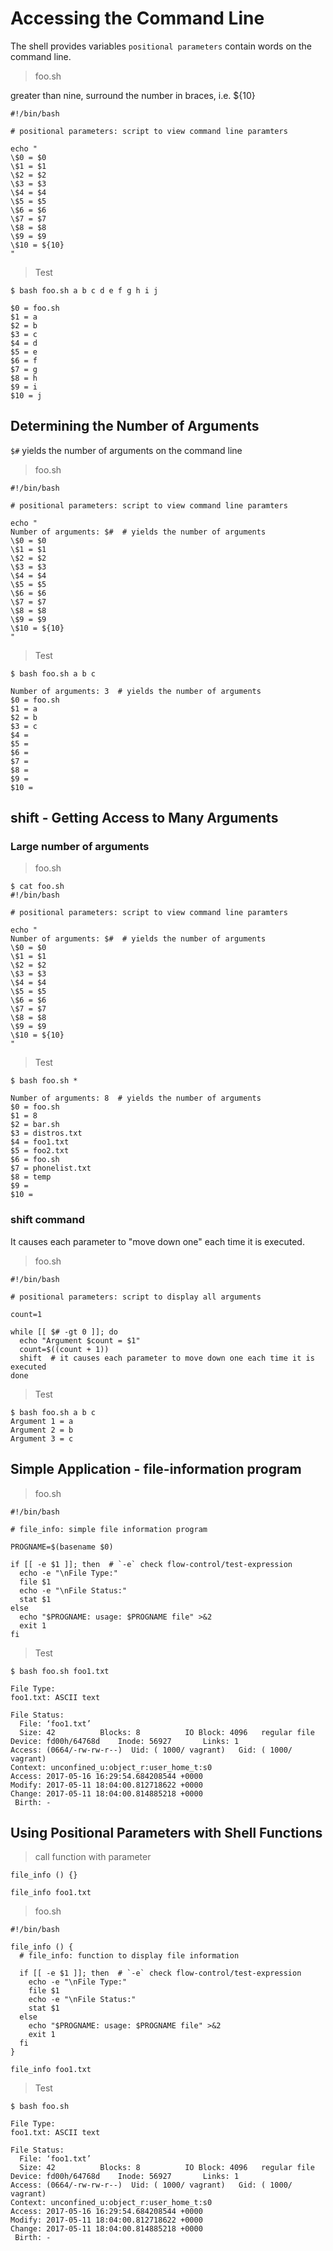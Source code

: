 # Accessing the Command Line

The shell provides variables `positional parameters` contain words on the command line.

> foo.sh

greater than nine, surround the number in braces, i.e. ${10}

```
#!/bin/bash

# positional parameters: script to view command line paramters

echo "
\$0 = $0
\$1 = $1
\$2 = $2
\$3 = $3
\$4 = $4
\$5 = $5
\$6 = $6
\$7 = $7
\$8 = $8
\$9 = $9
\$10 = ${10}
"
```

> Test

```
$ bash foo.sh a b c d e f g h i j

$0 = foo.sh
$1 = a
$2 = b
$3 = c
$4 = d
$5 = e
$6 = f
$7 = g
$8 = h
$9 = i
$10 = j
```

## Determining the Number of Arguments

`$#` yields the number of arguments on the command line

> foo.sh

```
#!/bin/bash

# positional parameters: script to view command line paramters

echo "
Number of arguments: $#  # yields the number of arguments
\$0 = $0
\$1 = $1
\$2 = $2
\$3 = $3
\$4 = $4
\$5 = $5
\$6 = $6
\$7 = $7
\$8 = $8
\$9 = $9
\$10 = ${10}
"
```

> Test

```
$ bash foo.sh a b c

Number of arguments: 3  # yields the number of arguments
$0 = foo.sh
$1 = a
$2 = b
$3 = c
$4 = 
$5 = 
$6 = 
$7 = 
$8 = 
$9 = 
$10 = 
```

## shift - Getting Access to Many Arguments

### Large number of arguments

> foo.sh

```
$ cat foo.sh
#!/bin/bash

# positional parameters: script to view command line paramters

echo "
Number of arguments: $#  # yields the number of arguments
\$0 = $0
\$1 = $1
\$2 = $2
\$3 = $3
\$4 = $4
\$5 = $5
\$6 = $6
\$7 = $7
\$8 = $8
\$9 = $9
\$10 = ${10}
"
```

> Test

```
$ bash foo.sh *

Number of arguments: 8  # yields the number of arguments
$0 = foo.sh
$1 = 8
$2 = bar.sh
$3 = distros.txt
$4 = foo1.txt
$5 = foo2.txt
$6 = foo.sh
$7 = phonelist.txt
$8 = temp
$9 = 
$10 = 
```

### shift command

It causes each parameter to "move down one" each time it is executed.

> foo.sh

```
#!/bin/bash

# positional parameters: script to display all arguments

count=1

while [[ $# -gt 0 ]]; do
  echo "Argument $count = $1"
  count=$((count + 1))
  shift  # it causes each parameter to move down one each time it is executed
done
```

> Test

```
$ bash foo.sh a b c
Argument 1 = a
Argument 2 = b
Argument 3 = c
```

## Simple Application - file-information program

> foo.sh

```
#!/bin/bash

# file_info: simple file information program

PROGNAME=$(basename $0)

if [[ -e $1 ]]; then  # `-e` check flow-control/test-expression
  echo -e "\nFile Type:"
  file $1
  echo -e "\nFile Status:"
  stat $1
else
  echo "$PROGNAME: usage: $PROGNAME file" >&2
  exit 1
fi
```

> Test

```
$ bash foo.sh foo1.txt

File Type:
foo1.txt: ASCII text

File Status:
  File: ‘foo1.txt’
  Size: 42        	Blocks: 8          IO Block: 4096   regular file
Device: fd00h/64768d	Inode: 56927       Links: 1
Access: (0664/-rw-rw-r--)  Uid: ( 1000/ vagrant)   Gid: ( 1000/ vagrant)
Context: unconfined_u:object_r:user_home_t:s0
Access: 2017-05-16 16:29:54.684208544 +0000
Modify: 2017-05-11 18:04:00.812718622 +0000
Change: 2017-05-11 18:04:00.814885218 +0000
 Birth: -
```

## Using Positional Parameters with Shell Functions

> call function with parameter

```
file_info () {}

file_info foo1.txt
```

> foo.sh

```
#!/bin/bash

file_info () {
  # file_info: function to display file information

  if [[ -e $1 ]]; then  # `-e` check flow-control/test-expression
    echo -e "\nFile Type:"
    file $1
    echo -e "\nFile Status:"
    stat $1
  else
    echo "$PROGNAME: usage: $PROGNAME file" >&2
    exit 1
  fi
}

file_info foo1.txt
```

> Test

```
$ bash foo.sh

File Type:
foo1.txt: ASCII text

File Status:
  File: ‘foo1.txt’
  Size: 42        	Blocks: 8          IO Block: 4096   regular file
Device: fd00h/64768d	Inode: 56927       Links: 1
Access: (0664/-rw-rw-r--)  Uid: ( 1000/ vagrant)   Gid: ( 1000/ vagrant)
Context: unconfined_u:object_r:user_home_t:s0
Access: 2017-05-16 16:29:54.684208544 +0000
Modify: 2017-05-11 18:04:00.812718622 +0000
Change: 2017-05-11 18:04:00.814885218 +0000
 Birth: -
```
